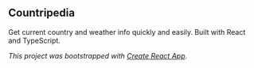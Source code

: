 ## Countripedia

Get current country and weather info quickly and easily. Built with React and TypeScript.

_This project was bootstrapped with [Create React App](https://github.com/facebook/create-react-app)._

